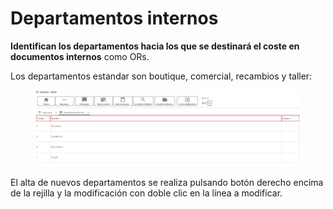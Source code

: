 # Departamentos internos

**Identifican los departamentos hacia los que se destinará el coste en documentos internos** como ORs.

Los departamentos estandar son boutique, comercial, recambios y taller:

<figure><img src="../../../.gitbook/assets/imagen (1).png" alt=""><figcaption></figcaption></figure>

El alta de nuevos departamentos se realiza pulsando botón derecho encima de la rejilla y la modificación con doble clic en la línea a modificar.
